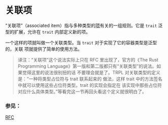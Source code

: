 # 关联项

“关联项”（associated item）指与多种类型的[项][items]有关的一组规则。它是 `trait`
 泛型的扩展，允许在 `trait` 内部定义新的项。

一个这样的项就叫做一个关联类型。当 `trait` 对于实现了它的容器类型是泛型的，关联
项就提供了简单的使用方法。

> 译注：“关联项”这个说法实际上只在 RFC 里出现了，官方的《The Rust Programming
> Language》第一版和第二版都只有“关联类型”的说法。如果觉得这里的说法很别扭的话
> 不要理会就是了。TRPL 对关联类型的定义是：“一种将类型占位符与 trait 联系起来的
> 做法，这样 trait 中的方法签名中就可以使用这些占位符类型。trait 的实现会指定在
> 该实现中那些占位符对应什么具体类型。”等看完这一节再回头看这个定义就很明白了。

### 参见：

[RFC][RFC]

[items]: https://rustwiki.org/zh-CN/reference/items.html
[RFC]: https://github.com/rust-lang/rfcs/blob/master/text/0195-associated-items.md
